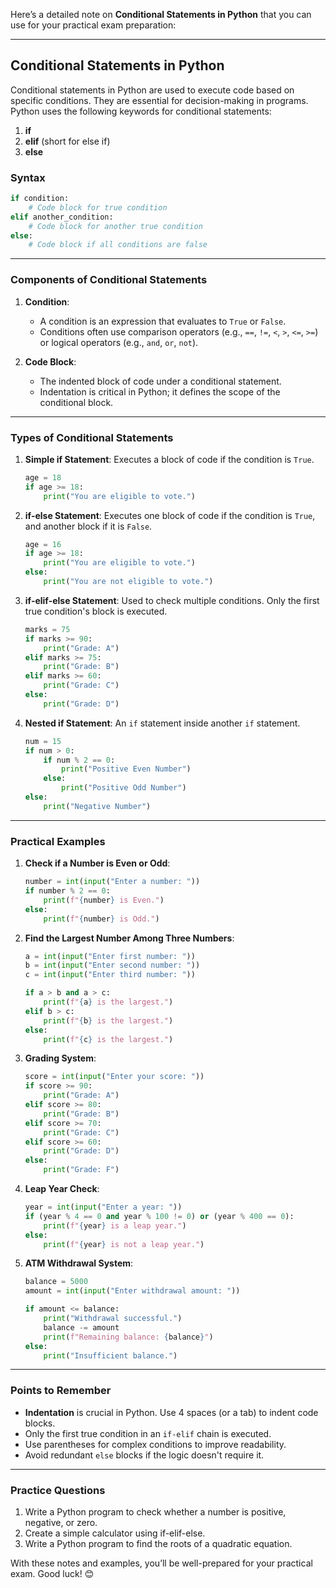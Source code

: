Here’s a detailed note on **Conditional Statements in Python** that you can use for your practical exam preparation:

---

## **Conditional Statements in Python**

Conditional statements in Python are used to execute code based on specific conditions. They are essential for decision-making in programs. Python uses the following keywords for conditional statements:

1. **if**
2. **elif** (short for else if)
3. **else**

### **Syntax**
```python
if condition:
    # Code block for true condition
elif another_condition:
    # Code block for another true condition
else:
    # Code block if all conditions are false
```

---

### **Components of Conditional Statements**

1. **Condition**:
   - A condition is an expression that evaluates to `True` or `False`.
   - Conditions often use comparison operators (e.g., `==`, `!=`, `<`, `>`, `<=`, `>=`) or logical operators (e.g., `and`, `or`, `not`).

2. **Code Block**:
   - The indented block of code under a conditional statement.
   - Indentation is critical in Python; it defines the scope of the conditional block.

---

### **Types of Conditional Statements**

1. **Simple if Statement**:
   Executes a block of code if the condition is `True`.
   ```python
   age = 18
   if age >= 18:
       print("You are eligible to vote.")
   ```

2. **if-else Statement**:
   Executes one block of code if the condition is `True`, and another block if it is `False`.
   ```python
   age = 16
   if age >= 18:
       print("You are eligible to vote.")
   else:
       print("You are not eligible to vote.")
   ```

3. **if-elif-else Statement**:
   Used to check multiple conditions. Only the first true condition's block is executed.
   ```python
   marks = 75
   if marks >= 90:
       print("Grade: A")
   elif marks >= 75:
       print("Grade: B")
   elif marks >= 60:
       print("Grade: C")
   else:
       print("Grade: D")
   ```

4. **Nested if Statement**:
   An `if` statement inside another `if` statement.
   ```python
   num = 15
   if num > 0:
       if num % 2 == 0:
           print("Positive Even Number")
       else:
           print("Positive Odd Number")
   else:
       print("Negative Number")
   ```

---

### **Practical Examples**

1. **Check if a Number is Even or Odd**:
   ```python
   number = int(input("Enter a number: "))
   if number % 2 == 0:
       print(f"{number} is Even.")
   else:
       print(f"{number} is Odd.")
   ```

2. **Find the Largest Number Among Three Numbers**:
   ```python
   a = int(input("Enter first number: "))
   b = int(input("Enter second number: "))
   c = int(input("Enter third number: "))
   
   if a > b and a > c:
       print(f"{a} is the largest.")
   elif b > c:
       print(f"{b} is the largest.")
   else:
       print(f"{c} is the largest.")
   ```

3. **Grading System**:
   ```python
   score = int(input("Enter your score: "))
   if score >= 90:
       print("Grade: A")
   elif score >= 80:
       print("Grade: B")
   elif score >= 70:
       print("Grade: C")
   elif score >= 60:
       print("Grade: D")
   else:
       print("Grade: F")
   ```

4. **Leap Year Check**:
   ```python
   year = int(input("Enter a year: "))
   if (year % 4 == 0 and year % 100 != 0) or (year % 400 == 0):
       print(f"{year} is a leap year.")
   else:
       print(f"{year} is not a leap year.")
   ```

5. **ATM Withdrawal System**:
   ```python
   balance = 5000
   amount = int(input("Enter withdrawal amount: "))
   
   if amount <= balance:
       print("Withdrawal successful.")
       balance -= amount
       print(f"Remaining balance: {balance}")
   else:
       print("Insufficient balance.")
   ```

---

### **Points to Remember**
- **Indentation** is crucial in Python. Use 4 spaces (or a tab) to indent code blocks.
- Only the first true condition in an `if-elif` chain is executed.
- Use parentheses for complex conditions to improve readability.
- Avoid redundant `else` blocks if the logic doesn't require it.

---

### **Practice Questions**
1. Write a Python program to check whether a number is positive, negative, or zero.
2. Create a simple calculator using if-elif-else.
3. Write a Python program to find the roots of a quadratic equation.

With these notes and examples, you’ll be well-prepared for your practical exam. Good luck! 😊